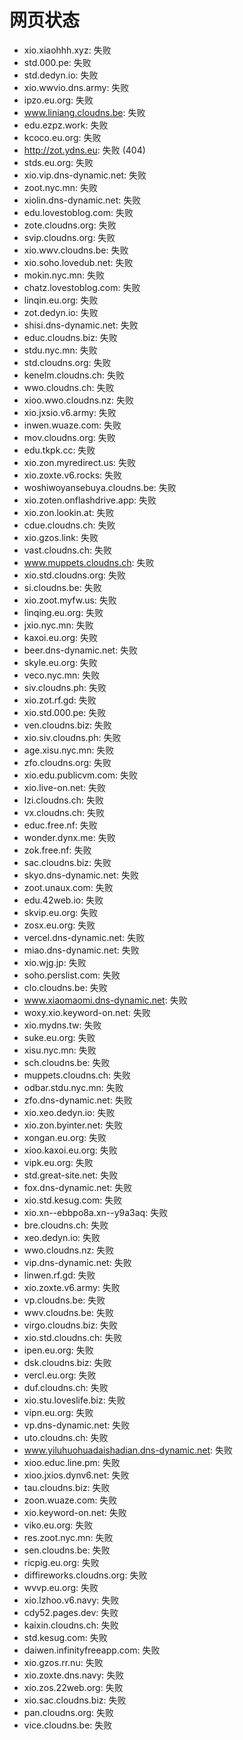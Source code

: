 # 网页状态
- xio.xiaohhh.xyz: 失败
- std.000.pe: 失败
- std.dedyn.io: 失败
- xio.wwvio.dns.army: 失败
- ipzo.eu.org: 失败
- www.liniang.cloudns.be: 失败
- edu.ezpz.work: 失败
- kcoco.eu.org: 失败
- http://zot.ydns.eu: 失败 (404)
- stds.eu.org: 失败
- xio.vip.dns-dynamic.net: 失败
- zoot.nyc.mn: 失败
- xiolin.dns-dynamic.net: 失败
- edu.lovestoblog.com: 失败
- zote.cloudns.org: 失败
- svip.cloudns.org: 失败
- xio.wwv.cloudns.be: 失败
- xio.soho.lovedub.net: 失败
- mokin.nyc.mn: 失败
- chatz.lovestoblog.com: 失败
- linqin.eu.org: 失败
- zot.dedyn.io: 失败
- shisi.dns-dynamic.net: 失败
- educ.cloudns.biz: 失败
- stdu.nyc.mn: 失败
- std.cloudns.org: 失败
- kenelm.cloudns.ch: 失败
- wwo.cloudns.ch: 失败
- xioo.wwo.cloudns.nz: 失败
- xio.jxsio.v6.army: 失败
- inwen.wuaze.com: 失败
- mov.cloudns.org: 失败
- edu.tkpk.cc: 失败
- xio.zon.myredirect.us: 失败
- xio.zoxte.v6.rocks: 失败
- woshiwoyansebuya.cloudns.be: 失败
- xio.zoten.onflashdrive.app: 失败
- xio.zon.lookin.at: 失败
- cdue.cloudns.ch: 失败
- xio.gzos.link: 失败
- vast.cloudns.ch: 失败
- www.muppets.cloudns.ch: 失败
- xio.std.cloudns.org: 失败
- si.cloudns.be: 失败
- xio.zoot.myfw.us: 失败
- linqing.eu.org: 失败
- jxio.nyc.mn: 失败
- kaxoi.eu.org: 失败
- beer.dns-dynamic.net: 失败
- skyle.eu.org: 失败
- veco.nyc.mn: 失败
- siv.cloudns.ph: 失败
- xio.zot.rf.gd: 失败
- xio.std.000.pe: 失败
- ven.cloudns.biz: 失败
- xio.siv.cloudns.ph: 失败
- age.xisu.nyc.mn: 失败
- zfo.cloudns.org: 失败
- xio.edu.publicvm.com: 失败
- xio.live-on.net: 失败
- lzi.cloudns.ch: 失败
- vx.cloudns.ch: 失败
- educ.free.nf: 失败
- wonder.dynx.me: 失败
- zok.free.nf: 失败
- sac.cloudns.biz: 失败
- skyo.dns-dynamic.net: 失败
- zoot.unaux.com: 失败
- edu.42web.io: 失败
- skvip.eu.org: 失败
- zosx.eu.org: 失败
- vercel.dns-dynamic.net: 失败
- miao.dns-dynamic.net: 失败
- xio.wjg.jp: 失败
- soho.perslist.com: 失败
- clo.cloudns.be: 失败
- www.xiaomaomi.dns-dynamic.net: 失败
- woxy.xio.keyword-on.net: 失败
- xio.mydns.tw: 失败
- suke.eu.org: 失败
- xisu.nyc.mn: 失败
- sch.cloudns.be: 失败
- muppets.cloudns.ch: 失败
- odbar.stdu.nyc.mn: 失败
- zfo.dns-dynamic.net: 失败
- xio.xeo.dedyn.io: 失败
- xio.zon.byinter.net: 失败
- xongan.eu.org: 失败
- xioo.kaxoi.eu.org: 失败
- vipk.eu.org: 失败
- std.great-site.net: 失败
- fox.dns-dynamic.net: 失败
- xio.std.kesug.com: 失败
- xio.xn--ebbpo8a.xn--y9a3aq: 失败
- bre.cloudns.ch: 失败
- xeo.dedyn.io: 失败
- wwo.cloudns.nz: 失败
- vip.dns-dynamic.net: 失败
- linwen.rf.gd: 失败
- xio.zoxte.v6.army: 失败
- vp.cloudns.be: 失败
- wwv.cloudns.be: 失败
- virgo.cloudns.biz: 失败
- xio.std.cloudns.ch: 失败
- ipen.eu.org: 失败
- dsk.cloudns.biz: 失败
- vercl.eu.org: 失败
- duf.cloudns.ch: 失败
- xio.stu.loveslife.biz: 失败
- vipn.eu.org: 失败
- vp.dns-dynamic.net: 失败
- uto.cloudns.ch: 失败
- www.yiluhuohuadaishadian.dns-dynamic.net: 失败
- xioo.educ.line.pm: 失败
- xioo.jxios.dynv6.net: 失败
- tau.cloudns.biz: 失败
- zoon.wuaze.com: 失败
- xio.keyword-on.net: 失败
- viko.eu.org: 失败
- res.zoot.nyc.mn: 失败
- sen.cloudns.be: 失败
- ricpig.eu.org: 失败
- diffireworks.cloudns.org: 失败
- wvvp.eu.org: 失败
- xio.lzhoo.v6.navy: 失败
- cdy52.pages.dev: 失败
- kaixin.cloudns.ch: 失败
- std.kesug.com: 失败
- daiwen.infinityfreeapp.com: 失败
- xio.gzos.rr.nu: 失败
- xio.zoxte.dns.navy: 失败
- xio.zos.22web.org: 失败
- xio.sac.cloudns.biz: 失败
- pan.cloudns.org: 失败
- vice.cloudns.be: 失败
